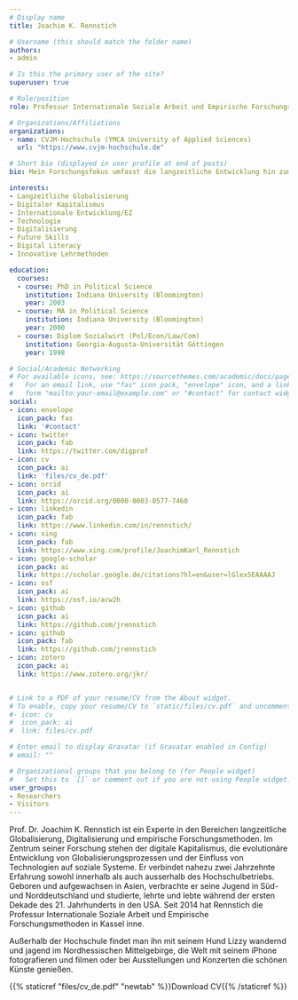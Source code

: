 ```yaml
---
# Display name
title: Joachim K. Rennstich

# Username (this should match the folder name)
authors:
- admin

# Is this the primary user of the site?
superuser: true

# Role/position
role: Professur Internationale Soziale Arbeit und Empirische Forschungsmethoden

# Organizations/Affiliations
organizations:
- name: CVJM-Hochschule (YMCA University of Applied Sciences)
  url: "https://www.cvjm-hochschule.de"

# Short bio (displayed in user profile at end of posts)
bio: Mein Forschungsfokus umfasst die langzeitliche Entwicklung hin zum digitalen Kapitalismus, Digital Literacy und innovative Lehrmethoden.

interests:
- Langzeitliche Globalisierung
- Digitaler Kapitalismus
- Internationale Entwicklung/EZ
- Technologie
- Digitalisierung
- Future Skills
- Digital Literacy
- Innovative Lehrmethoden

education:
  courses:
  - course: PhD in Political Science
    institution: Indiana University (Bloomington)
    year: 2003
  - course: MA in Political Science
    institution: Indiana University (Bloomington)
    year: 2000
  - course: Diplom Sozialwirt (Pol/Econ/Law/Com)
    institution: Georgia-Augusta-Universität Göttingen
    year: 1998

# Social/Academic Networking
# For available icons, see: https://sourcethemes.com/academic/docs/page-builder/#icons
#   For an email link, use "fas" icon pack, "envelope" icon, and a link in the
#   form "mailto:your-email@example.com" or "#contact" for contact widget.
social:
- icon: envelope
  icon_pack: fas
  link: '#contact'
- icon: twitter
  icon_pack: fab
  link: https://twitter.com/digprof
- icon: cv
  icon_pack: ai
  link: 'files/cv_de.pdf'
- icon: orcid
  icon_pack: ai
  link: https://orcid.org/0000-0003-0577-7460
- icon: linkedin
  icon_pack: fab
  link: https://www.linkedin.com/in/rennstich/
- icon: xing
  icon_pack: fab
  link: https://www.xing.com/profile/JoachimKarl_Rennstich
- icon: google-scholar
  icon_pack: ai
  link: https://scholar.google.de/citations?hl=en&user=lGlex5EAAAAJ
- icon: osf
  icon_pack: ai
  link: https://osf.io/acw2h 
- icon: github
  icon_pack: ai
  link: https://github.com/jrennstich
- icon: github
  icon_pack: fab
  link: https://github.com/jrennstich
- icon: zotero
  icon_pack: ai
  link: https://www.zotero.org/jkr/


# Link to a PDF of your resume/CV from the About widget.
# To enable, copy your resume/CV to `static/files/cv.pdf` and uncomment the lines below.
#- icon: cv
#  icon_pack: ai
#  link: files/cv.pdf

# Enter email to display Gravatar (if Gravatar enabled in Config)
# email: ""

# Organizational groups that you belong to (for People widget)
#   Set this to `[]` or comment out if you are not using People widget.
user_groups:
- Researchers
- Visitors
---
```


Prof. Dr. Joachim K. Rennstich ist ein Experte in den Bereichen langzeitliche Globalisierung, Digitalisierung und empirische Forschungsmethoden. Im Zentrum seiner Forschung stehen der digitale Kapitalismus, die evolutionäre Entwicklung von Globalisierungsprozessen und der Einfluss von Technologien auf soziale Systeme. Er verbindet nahezu zwei Jahrzehnte Erfahrung sowohl innerhalb als auch ausserhalb des Hochschulbetriebs. Geboren und aufgewachsen in Asien, verbrachte er seine Jugend in Süd- und Norddeutschland und studierte, lehrte und lebte während der ersten Dekade des 21. Jahrhunderts in den USA. Seit 2014 hat Rennstich die Professur Internationale Soziale Arbeit und Empirische Forschungsmethoden in Kassel inne.

Außerhalb der Hochschule findet man ihn mit seinem Hund Lizzy wandernd und jagend im Nordhessischen Mittelgebirge, die Welt mit seinem iPhone fotografieren und filmen oder bei Ausstellungen und Konzerten die schönen Künste genießen.

{{% staticref "files/cv_de.pdf" "newtab" %}}Download CV{{% /staticref %}}

